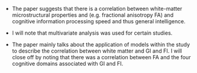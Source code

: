 - The paper suggests that there is a correlation between white-matter microstructural properties and (e.g. fractional anisotropy FA) and cognitive information processing speed and thus general intelligence. 

- I will note that multivariate analysis was used for certain studies. 

- The paper mainly talks about the application of models within the study to describe the correlation between white matter and GI and FI. I will close off by noting that there was a correlation between FA and the four cognitive domains associated with GI and FI. 
